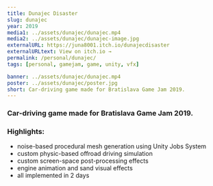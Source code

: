 ```yaml
---
title: Dunajec Disaster
slug: dunajec
year: 2019
media1: ../assets/dunajec/dunajec.mp4
media2: ../assets/dunajec/dunajec-image.jpg
externalURL: https://juna8001.itch.io/dunajecdisaster
externalURLtext: View on itch.io →
permalink: /personal/dunajec/
tags: [personal, gamejam, game, unity, vfx]

banner: ../assets/dunajec/dunajec.mp4
poster: ../assets/dunajec/poster.jpg
short: Car-driving game made for Bratislava Game Jam 2019.
---
```


### Car-driving game made for Bratislava Game Jam 2019.

### Highlights:
* noise-based procedural mesh generation using Unity Jobs System
* custom physic-based offroad driving simulation
* custom screen-space post-processing effects
* engine animation and sand visual effects
* all implemented in 2 days